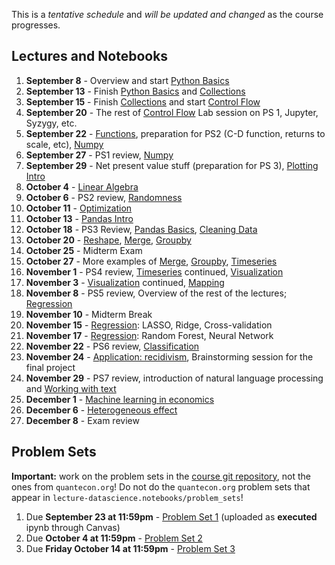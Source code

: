 This is a *tentative schedule* and *will be updated and changed* as the course progresses.

## Lectures and Notebooks
1. **September 8** - Overview and start [Python Basics](https://datascience.quantecon.org/python_fundamentals/basics.html)
2. **September 13** - Finish [Python Basics](https://datascience.quantecon.org/python_fundamentals/basics.html) and [Collections](https://datascience.quantecon.org/python_fundamentals/collections.html)
3. **September 15** - Finish [Collections](https://datascience.quantecon.org/python_fundamentals/collections.html) and start [Control Flow](https://datascience.quantecon.org/python_fundamentals/control_flow.html)
4. **September 20** - The rest of [Control Flow](https://datascience.quantecon.org/python_fundamentals/control_flow.html) Lab session on PS 1, Jupyter, Syzygy, etc. 
5. **September 22** - [Functions](https://datascience.quantecon.org/python_fundamentals/functions.html), preparation for PS2 (C-D function, returns to scale, etc), [Numpy](https://datascience.quantecon.org/scientific/numpy_arrays.html)
6. **September 27** - PS1 review, [Numpy](https://datascience.quantecon.org/scientific/numpy_arrays.html)
7. **September 29** - Net present value stuff (preparation for PS 3), [Plotting Intro](https://datascience.quantecon.org/scientific/plotting.html)
8. **October 4** - [Linear Algebra](https://datascience.quantecon.org/scientific/applied_linalg.html) 
9.  **October 6** - PS2 review, [Randomness](https://datascience.quantecon.org/scientific/randomness.html)
10. **October 11** - [Optimization](https://datascience.quantecon.org/scientific/optimization.html)
11. **October 13** - [Pandas Intro](https://datascience.quantecon.org/pandas/intro.html)
12. **October 18** - PS3 Review, [Pandas Basics](https://datascience.quantecon.org/pandas/basics.html), [Cleaning Data](https://datascience.quantecon.org/pandas/data_clean.html)
13. **October 20** - [Reshape](https://datascience.quantecon.org/pandas/reshape.html), [Merge](https://datascience.quantecon.org/pandas/merge.html), [Groupby](https://datascience.quantecon.org/pandas/groupby.html)
14. **October 25** - Midterm Exam
17. **October 27** - More examples of [Merge](https://datascience.quantecon.org/pandas/merge.html), [Groupby](https://datascience.quantecon.org/pandas/groupby.html), [Timeseries](https://datascience.quantecon.org/pandas/timeseries.html)
18. **November 1** - PS4 review, [Timeseries](https://datascience.quantecon.org/pandas/timeseries.html) continued, [Visualization](https://datascience.quantecon.org/applications/visualization_rules.html)
19. **November 3** - [Visualization](https://datascience.quantecon.org/applications/visualization_rules.html) continued, [Mapping](https://datascience.quantecon.org/applications/maps.html)
20. **November 8** - PS5 review, Overview of the rest of the lectures; [Regression](https://datascience.quantecon.org/applications/regression.html)
21. **November 10** - Midterm Break
22. **November 15** - [Regression](https://datascience.quantecon.org/applications/regression.html): LASSO, Ridge, Cross-validation
23. **November 17** - [Regression](https://datascience.quantecon.org/applications/regression.html): Random Forest, Neural Network
24. **November 22** - PS6 review, [Classification](https://datascience.quantecon.org/applications/classification.html)
25. **November 24** - [Application: recidivism](https://datascience.quantecon.org/applications/recidivism.html), Brainstorming session for the final project
26. **November 29** - PS7 review, introduction of natural language processing and [Working with text](https://datascience.quantecon.org/applications/working_with_text.html)
27. **December 1** - [Machine learning in economics](https://datascience.quantecon.org/applications/ml_in_economics.html)
28. **December 6** - [Heterogeneous effect](https://datascience.quantecon.org/applications/heterogeneity.html)
29. **December 8** - Exam review

## Problem Sets
**Important:** work on the problem sets in the [course git repository](https://github.com/ubcecon/ECON323_2022_Spring/tree/master/problem_sets), not the ones from `quantecon.org`! Do not do the `quantecon.org` problem sets that appear in `lecture-datascience.notebooks/problem_sets`!


1. Due **September 23 at 11:59pm** - [Problem Set 1](/problem_sets/problem_set_1.ipynb) (uploaded as **executed** ipynb through Canvas)
2. Due **October 4 at 11:59pm** - [Problem Set 2](/problem_sets/problem_set_2.ipynb)
3. Due **Friday October 14 at 11:59pm** - [Problem Set 3](problem_sets/problem_set_3.ipynb)
